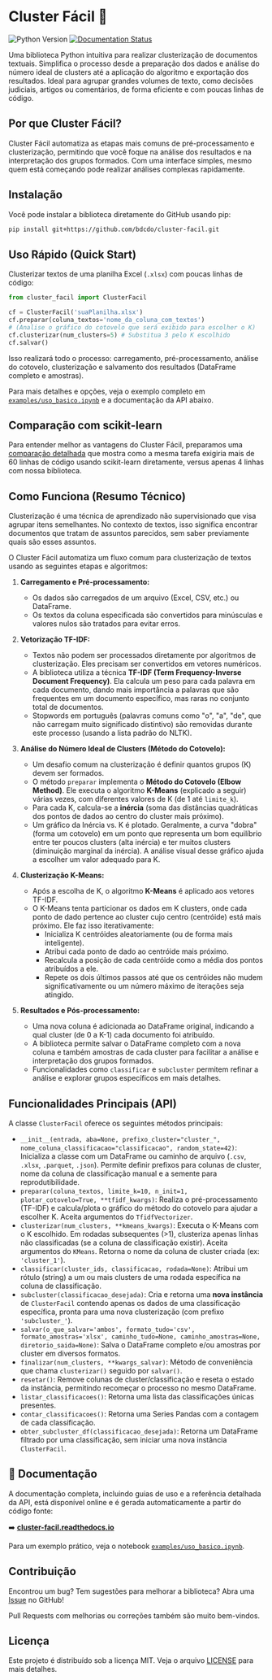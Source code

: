 # Cluster Fácil 🚀

![Python Version](https://img.shields.io/badge/python-3.8+-blue.svg)
[![Documentation Status](https://readthedocs.org/projects/cluster-facil/badge/?version=latest)](https://cluster-facil.readthedocs.io/pt-br/latest/?badge=latest)

Uma biblioteca Python intuitiva para realizar clusterização de documentos textuais. Simplifica o processo desde a preparação dos dados e análise do número ideal de clusters até a aplicação do algoritmo e exportação dos resultados. Ideal para agrupar grandes volumes de texto, como decisões judiciais, artigos ou comentários, de forma eficiente e com poucas linhas de código.

## Por que Cluster Fácil?

Cluster Fácil automatiza as etapas mais comuns de pré-processamento e clusterização, permitindo que você foque na análise dos resultados e na interpretação dos grupos formados. Com uma interface simples, mesmo quem está começando pode realizar análises complexas rapidamente.

## Instalação

Você pode instalar a biblioteca diretamente do GitHub usando pip:

```bash
pip install git+https://github.com/bdcdo/cluster-facil.git
```

## Uso Rápido (Quick Start)

Clusterizar textos de uma planilha Excel (`.xlsx`) com poucas linhas de código:

```python
from cluster_facil import ClusterFacil

cf = ClusterFacil('suaPlanilha.xlsx')
cf.preparar(coluna_textos='nome_da_coluna_com_textos')
# (Analise o gráfico do cotovelo que será exibido para escolher o K)
cf.clusterizar(num_clusters=5) # Substitua 3 pelo K escolhido
cf.salvar()
```

Isso realizará todo o processo: carregamento, pré-processamento, análise do cotovelo, clusterização e salvamento dos resultados (DataFrame completo e amostras).

Para mais detalhes e opções, veja o exemplo completo em [`examples/uso_basico.ipynb`](examples/uso_basico.ipynb) e a documentação da API abaixo.

## Comparação com scikit-learn

Para entender melhor as vantagens do Cluster Fácil, preparamos uma [comparação detalhada](comparacao_sklearn.md) que mostra como a mesma tarefa exigiria mais de 60 linhas de código usando scikit-learn diretamente, versus apenas 4 linhas com nossa biblioteca.

## Como Funciona (Resumo Técnico)

Clusterização é uma técnica de aprendizado não supervisionado que visa agrupar itens semelhantes. No contexto de textos, isso significa encontrar documentos que tratam de assuntos parecidos, sem saber previamente quais são esses assuntos.

O Cluster Fácil automatiza um fluxo comum para clusterização de textos usando as seguintes etapas e algoritmos:

1.  **Carregamento e Pré-processamento:**
    *   Os dados são carregados de um arquivo (Excel, CSV, etc.) ou DataFrame.
    *   Os textos da coluna especificada são convertidos para minúsculas e valores nulos são tratados para evitar erros.

2.  **Vetorização TF-IDF:**
    *   Textos não podem ser processados diretamente por algoritmos de clusterização. Eles precisam ser convertidos em vetores numéricos.
    *   A biblioteca utiliza a técnica **TF-IDF (Term Frequency-Inverse Document Frequency)**. Ela calcula um peso para cada palavra em cada documento, dando mais importância a palavras que são frequentes em um documento específico, mas raras no conjunto total de documentos.
    *   Stopwords em português (palavras comuns como "o", "a", "de", que não carregam muito significado distintivo) são removidas durante este processo (usando a lista padrão do NLTK).

3.  **Análise do Número Ideal de Clusters (Método do Cotovelo):**
    *   Um desafio comum na clusterização é definir quantos grupos (K) devem ser formados.
    *   O método `preparar` implementa o **Método do Cotovelo (Elbow Method)**. Ele executa o algoritmo **K-Means** (explicado a seguir) várias vezes, com diferentes valores de K (de 1 até `limite_k`).
    *   Para cada K, calcula-se a **inércia** (soma das distâncias quadráticas dos pontos de dados ao centro do cluster mais próximo).
    *   Um gráfico da Inércia vs. K é plotado. Geralmente, a curva "dobra" (forma um cotovelo) em um ponto que representa um bom equilíbrio entre ter poucos clusters (alta inércia) e ter muitos clusters (diminuição marginal da inércia). A análise visual desse gráfico ajuda a escolher um valor adequado para K.

4.  **Clusterização K-Means:**
    *   Após a escolha de K, o algoritmo **K-Means** é aplicado aos vetores TF-IDF.
    *   O K-Means tenta particionar os dados em K clusters, onde cada ponto de dado pertence ao cluster cujo centro (centróide) está mais próximo. Ele faz isso iterativamente:
        *   Inicializa K centróides aleatoriamente (ou de forma mais inteligente).
        *   Atribui cada ponto de dado ao centróide mais próximo.
        *   Recalcula a posição de cada centróide como a média dos pontos atribuídos a ele.
        *   Repete os dois últimos passos até que os centróides não mudem significativamente ou um número máximo de iterações seja atingido.

5.  **Resultados e Pós-processamento:**
    *   Uma nova coluna é adicionada ao DataFrame original, indicando a qual cluster (de 0 a K-1) cada documento foi atribuído.
    *   A biblioteca permite salvar o DataFrame completo com a nova coluna e também amostras de cada cluster para facilitar a análise e interpretação dos grupos formados.
    *   Funcionalidades como `classificar` e `subcluster` permitem refinar a análise e explorar grupos específicos em mais detalhes.

## Funcionalidades Principais (API)

A classe `ClusterFacil` oferece os seguintes métodos principais:

*   `__init__(entrada, aba=None, prefixo_cluster="cluster_", nome_coluna_classificacao="classificacao", random_state=42)`: Inicializa a classe com um DataFrame ou caminho de arquivo (`.csv`, `.xlsx`, `.parquet`, `.json`). Permite definir prefixos para colunas de cluster, nome da coluna de classificação manual e a semente para reprodutibilidade.
*   `preparar(coluna_textos, limite_k=10, n_init=1, plotar_cotovelo=True, **tfidf_kwargs)`: Realiza o pré-processamento (TF-IDF) e calcula/plota o gráfico do método do cotovelo para ajudar a escolher K. Aceita argumentos do `TfidfVectorizer`.
*   `clusterizar(num_clusters, **kmeans_kwargs)`: Executa o K-Means com o K escolhido. Em rodadas subsequentes (>1), clusteriza apenas linhas não classificadas (se a coluna de classificação existir). Aceita argumentos do `KMeans`. Retorna o nome da coluna de cluster criada (ex: `'cluster_1'`).
*   `classificar(cluster_ids, classificacao, rodada=None)`: Atribui um rótulo (string) a um ou mais clusters de uma rodada específica na coluna de classificação.
*   `subcluster(classificacao_desejada)`: Cria e retorna uma **nova instância** de `ClusterFacil` contendo apenas os dados de uma classificação específica, pronta para uma nova clusterização (com prefixo `'subcluster_'`).
*   `salvar(o_que_salvar='ambos', formato_tudo='csv', formato_amostras='xlsx', caminho_tudo=None, caminho_amostras=None, diretorio_saida=None)`: Salva o DataFrame completo e/ou amostras por cluster em diversos formatos.
*   `finalizar(num_clusters, **kwargs_salvar)`: Método de conveniência que chama `clusterizar()` seguido por `salvar()`.
*   `resetar()`: Remove colunas de cluster/classificação e reseta o estado da instância, permitindo recomeçar o processo no mesmo DataFrame.
*   `listar_classificacoes()`: Retorna uma lista das classificações únicas presentes.
*   `contar_classificacoes()`: Retorna uma Series Pandas com a contagem de cada classificação.
*   `obter_subcluster_df(classificacao_desejada)`: Retorna um DataFrame filtrado por uma classificação, sem iniciar uma nova instância `ClusterFacil`.

## 📖 Documentação

A documentação completa, incluindo guias de uso e a referência detalhada da API, está disponível online e é gerada automaticamente a partir do código fonte:

➡️ **[cluster-facil.readthedocs.io](https://cluster-facil.readthedocs.io/pt-br/latest/)**

Para um exemplo prático, veja o notebook [`examples/uso_basico.ipynb`](examples/uso_basico.ipynb).

## Contribuição

Encontrou um bug? Tem sugestões para melhorar a biblioteca? Abra uma [Issue](https://github.com/bdcdo/cluster-facil/issues) no GitHub!

Pull Requests com melhorias ou correções também são muito bem-vindos.

## Licença

Este projeto é distribuído sob a licença MIT. Veja o arquivo [LICENSE](LICENSE) para mais detalhes.
